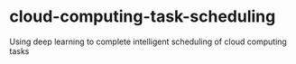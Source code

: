 # cloud-computing-task-scheduling
Using deep learning to complete intelligent scheduling of cloud computing tasks
